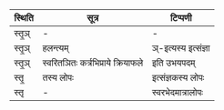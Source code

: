 | स्थिति | सूत्र | टिप्पणी |
| ----- | ------- | ------ |
| स्तृ॒ञ् | - | - |
| स्तृ॒ञ् | हलन्त्यम् | ञ्-इत्यस्य इत्संज्ञा |
| स्तृ॒ञ् | स्वरितञितः कर्त्रभिप्राये क्रियाफले | इति उभयपदम् |
| स्तृ॒ | तस्य लोपः | इत्संज्ञकस्य लोपः |
| स्तृ | - | स्वरभेदमात्रालोपः |
